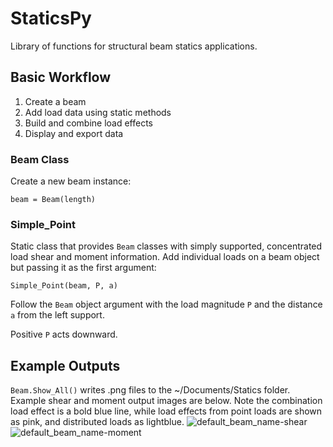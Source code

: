 # StaticsPy
Library of functions for structural beam statics applications.

## Basic Workflow
1. Create a beam
2. Add load data using static methods
3. Build and combine load effects
4. Display and export data


### Beam Class
Create a new beam instance:

`
beam = Beam(length)
`

### Simple_Point
Static class that provides `Beam` classes with simply supported, concentrated load shear and moment information. Add individual loads on a beam object but passing it as the first argument:

`
Simple_Point(beam, P, a)
`

Follow the `Beam` object argument with the load magnitude `P` and the distance `a` from the left support.

Positive `P` acts downward.

## Example Outputs
`Beam.Show_All()` writes .png files to the ~/Documents/Statics folder. Example shear and moment output images are below. Note the combination load effect is a bold blue line, while load effects from point loads are shown as pink, and distributed loads as lightblue.
![default_beam_name-shear](https://github.com/benstanfish/StaticsPy/assets/34006582/4eb75649-dfd3-412c-98c5-b76d7f0c706a)
![default_beam_name-moment](https://github.com/benstanfish/StaticsPy/assets/34006582/f9ff2f1c-db0b-4f49-b74e-d1faf85ad5f1)
